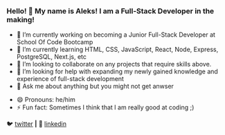 ### Hello! 👋 My name is Aleks! I am a Full-Stack Developer in the making! 

- 🔭 I’m currently working on becoming a Junior Full-Stack Developer at School Of Code Bootcamp
- 🌱 I’m currently learning HTML, CSS, JavaScript, React, Node, Express, PostgreSQL, Next.js, etc
- 👯 I’m looking to collaborate on any projects that require skills above.
- 🤔 I’m looking for help with expanding my newly gained knowledge and experience of full-stack development
- 💬 Ask me about anything but you might not get anwser
<!-- - 📫 How to reach me: -->
- 😄 Pronouns: he/him
- ⚡ Fun fact: Sometimes I think that I am really good at coding ;)

🐦 [twitter][twitter] **|**
👔 [linkedin][linkedin]
<!--
🏡 [website][website] **|**  
📺 [youtube][youtube] **|** 
🎥 [twitch][twitch] **|** 
📦 [npm][npm] **|** 
📷 [instagram][instagram] **|** 
-->


[twitter]: https://twitter.com/jamesqquick
[linkedin]: https://linkedin.com/in/jamesqquick

<!--
[youtube]: https://youtube.com/jamesqquick
[website]: https://jamesqquick.com
[twitch]: https://twitch.tv/jamesqquick
[instagram]: https://instagram.com/jamesqquick
[npm]: https://npmjs.com/~jamesqquick
[brad]: https://github.com/bradgarropy
-->

